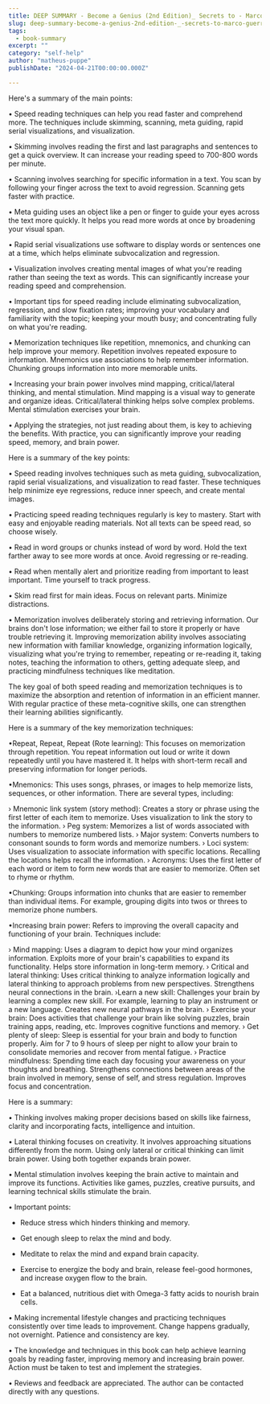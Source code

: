 ```yaml
---
title: DEEP SUMMARY - Become a Genius (2nd Edition)_ Secrets to - Marco Guerrero
slug: deep-summary-become-a-genius-2nd-edition-_-secrets-to-marco-guerrero
tags: 
  - book-summary
excerpt: ""
category: "self-help"
author: "matheus-puppe"
publishDate: "2024-04-21T00:00:00.000Z"

---
```



 Here's a summary of the main points:

• Speed reading techniques can help you read faster and comprehend more. The techniques include skimming, scanning, meta guiding, rapid serial visualizations, and visualization. 

• Skimming involves reading the first and last paragraphs and sentences to get a quick overview. It can increase your reading speed to 700-800 words per minute.

• Scanning involves searching for specific information in a text. You scan by following your finger across the text to avoid regression. Scanning gets faster with practice.

• Meta guiding uses an object like a pen or finger to guide your eyes across the text more quickly. It helps you read more words at once by broadening your visual span. 

• Rapid serial visualizations use software to display words or sentences one at a time, which helps eliminate subvocalization and regression. 

• Visualization involves creating mental images of what you're reading rather than seeing the text as words. This can significantly increase your reading speed and comprehension.

• Important tips for speed reading include eliminating subvocalization, regression, and slow fixation rates; improving your vocabulary and familiarity with the topic; keeping your mouth busy; and concentrating fully on what you're reading.

• Memorization techniques like repetition, mnemonics, and chunking can help improve your memory. Repetition involves repeated exposure to information. Mnemonics use associations to help remember information. Chunking groups information into more memorable units.

• Increasing your brain power involves mind mapping, critical/lateral thinking, and mental stimulation. Mind mapping is a visual way to generate and organize ideas. Critical/lateral thinking helps solve complex problems. Mental stimulation exercises your brain.

• Applying the strategies, not just reading about them, is key to achieving the benefits. With practice, you can significantly improve your reading speed, memory, and brain power.

 Here is a summary of the key points:

• Speed reading involves techniques such as meta guiding, subvocalization, rapid serial visualizations, and visualization to read faster. These techniques help minimize eye regressions, reduce inner speech, and create mental images. 

• Practicing speed reading techniques regularly is key to mastery. Start with easy and enjoyable reading materials. Not all texts can be speed read, so choose wisely.

• Read in word groups or chunks instead of word by word. Hold the text farther away to see more words at once. Avoid regressing or re-reading. 

• Read when mentally alert and prioritize reading from important to least important. Time yourself to track progress.

• Skim read first for main ideas. Focus on relevant parts. Minimize distractions.

• Memorization involves deliberately storing and retrieving information. Our brains don't lose information; we either fail to store it properly or have trouble retrieving it. Improving memorization ability involves associating new information with familiar knowledge, organizing information logically, visualizing what you're trying to remember, repeating or re-reading it, taking notes, teaching the information to others, getting adequate sleep, and practicing mindfulness techniques like meditation.

The key goal of both speed reading and memorization techniques is to maximize the absorption and retention of information in an efficient manner. With regular practice of these meta-cognitive skills, one can strengthen their learning abilities significantly.

 Here is a summary of the key memorization techniques:

•Repeat, Repeat, Repeat (Rote learning): This focuses on memorization through repetition. You repeat information out loud or write it down repeatedly until you have mastered it. It helps with short-term recall and preserving information for longer periods. 

•Mnemonics: This uses songs, phrases, or images to help memorize lists, sequences, or other information. There are several types, including:

› Mnemonic link system (story method): Creates a story or phrase using the first letter of each item to memorize. Uses visualization to link the story to the information.
› Peg system: Memorizes a list of words associated with numbers to memorize numbered lists. 
› Major system: Converts numbers to consonant sounds to form words and memorize numbers.
› Loci system: Uses visualization to associate information with specific locations. Recalling the locations helps recall the information. 
› Acronyms: Uses the first letter of each word or item to form new words that are easier to memorize. Often set to rhyme or rhythm.

•Chunking: Groups information into chunks that are easier to remember than individual items. For example, grouping digits into twos or threes to memorize phone numbers.

•Increasing brain power: Refers to improving the overall capacity and functioning of your brain. Techniques include:

› Mind mapping: Uses a diagram to depict how your mind organizes information. Exploits more of your brain's capabilities to expand its functionality. Helps store information in long-term memory. 
› Critical and lateral thinking: Uses critical thinking to analyze information logically and lateral thinking to approach problems from new perspectives. Strengthens neural connections in the brain. 
›Learn a new skill: Challenges your brain by learning a complex new skill. For example, learning to play an instrument or a new language. Creates new neural pathways in the brain.
› Exercise your brain: Does activities that challenge your brain like solving puzzles, brain training apps, reading, etc. Improves cognitive functions and memory.
› Get plenty of sleep: Sleep is essential for your brain and body to function properly. Aim for 7 to 9 hours of sleep per night to allow your brain to consolidate memories and recover from mental fatigue. 
› Practice mindfulness: Spending time each day focusing your awareness on your thoughts and breathing. Strengthens connections between areas of the brain involved in memory, sense of self, and stress regulation.  Improves focus and concentration.

 Here is a summary:

• Thinking involves making proper decisions based on skills like fairness, clarity and incorporating facts, intelligence and intuition. 

• Lateral thinking focuses on creativity. It involves approaching situations differently from the norm. Using only lateral or critical thinking can limit brain power. Using both together expands brain power.

• Mental stimulation involves keeping the brain active to maintain and improve its functions. Activities like games, puzzles, creative pursuits, and learning technical skills stimulate the brain.

• Important points:

- Reduce stress which hinders thinking and memory. 

- Get enough sleep to relax the mind and body. 

- Meditate to relax the mind and expand brain capacity.

- Exercise to energize the body and brain, release feel-good hormones, and increase oxygen flow to the brain.

- Eat a balanced, nutritious diet with Omega-3 fatty acids to nourish brain cells.

• Making incremental lifestyle changes and practicing techniques consistently over time leads to improvement. Change happens gradually, not overnight. Patience and consistency are key.

• The knowledge and techniques in this book can help achieve learning goals by reading faster, improving memory and increasing brain power. Action must be taken to test and implement the strategies.

• Reviews and feedback are appreciated. The author can be contacted directly with any questions.